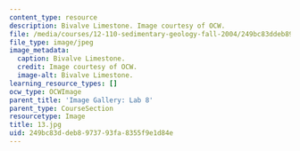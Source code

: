```yaml
---
content_type: resource
description: Bivalve Limestone. Image courtesy of OCW.
file: /media/courses/12-110-sedimentary-geology-fall-2004/249bc83ddeb8973793fa8355f9e1d84e_13.jpg
file_type: image/jpeg
image_metadata:
  caption: Bivalve Limestone.
  credit: Image courtesy of OCW.
  image-alt: Bivalve Limestone.
learning_resource_types: []
ocw_type: OCWImage
parent_title: 'Image Gallery: Lab 8'
parent_type: CourseSection
resourcetype: Image
title: 13.jpg
uid: 249bc83d-deb8-9737-93fa-8355f9e1d84e
---
```

